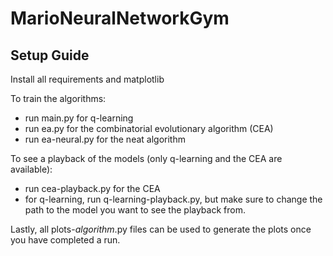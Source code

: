 # MarioNeuralNetworkGym

## Setup Guide

Install all requirements and matplotlib

To train the algorithms:
- run main.py for q-learning
- run ea.py for the combinatorial evolutionary algorithm (CEA)
- run ea-neural.py for the neat algorithm

To see a playback of the models (only q-learning and the CEA are available):
- run cea-playback.py for the CEA
- for q-learning, run q-learning-playback.py, but make sure to change the path to the model you want to see the playback from.

Lastly, all plots-$algorithm$.py files can be used to generate the plots once you have completed a run.
